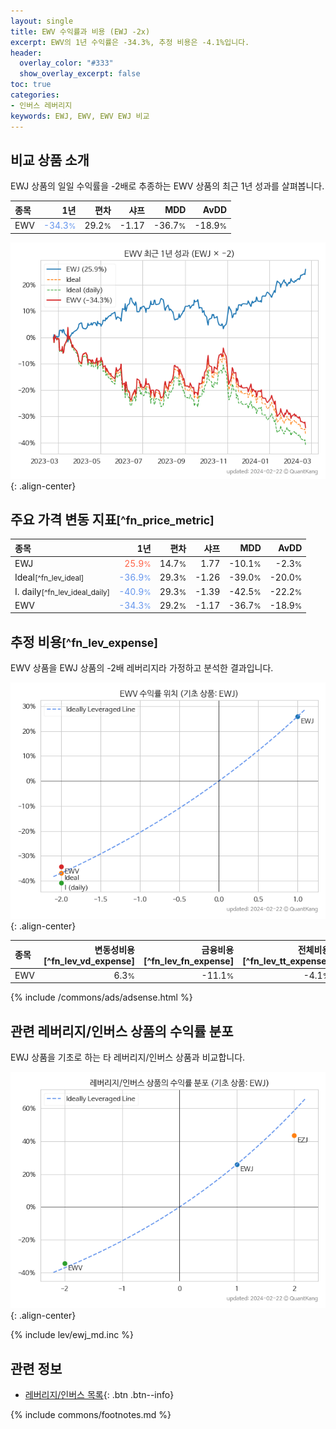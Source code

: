 ```yaml
---
layout: single
title: EWV 수익률과 비용 (EWJ -2x)
excerpt: EWV의 1년 수익률은 -34.3%, 추정 비용은 -4.1%입니다.
header:
  overlay_color: "#333"
  show_overlay_excerpt: false
toc: true
categories:
- 인버스 레버리지
keywords: EWJ, EWV, EWV EWJ 비교
---
```


## 비교 상품 소개


EWJ 상품의 일일 수익률을 -2배로 추종하는 EWV 상품의 최근 1년 성과를 살펴봅니다.





| **종목** | **1년** | **편차** | **샤프** | **MDD** | **AvDD** |
| :------------ | ------: | -----------: | -------: | ------: | -------: |
| EWV | <span style="color: cornflowerblue">-34.3<small>%</small></span> | 29.2<small>%</small> | -1.17 | -36.7<small>%</small> | -18.9<small>%</small> |

<!-- more -->


![EWV](/lev/images/ewv.png){: .align-center}


## 주요 가격 변동 지표<small>[^fn_price_metric]</small>


| **종목** | **1년** | **편차** | **샤프** | **MDD** | **AvDD** |
| :------------ | ------: | -----------: | -------: | ------: | -------: |
| EWJ | <span style="color: tomato">25.9<small>%</small></span> | 14.7<small>%</small> | 1.77 | -10.1<small>%</small> | -2.3<small>%</small> |
| Ideal<small>[^fn_lev_ideal]</small> | <span style="color: cornflowerblue">-36.9<small>%</small></span> | 29.3<small>%</small> | -1.26 | -39.0<small>%</small> | -20.0<small>%</small> |
| I. daily<small>[^fn_lev_ideal_daily]</small> | <span style="color: cornflowerblue">-40.9<small>%</small></span> | 29.3<small>%</small> | -1.39 | -42.5<small>%</small> | -22.2<small>%</small> |
| EWV | <span style="color: cornflowerblue">-34.3<small>%</small></span> | 29.2<small>%</small> | -1.17 | -36.7<small>%</small> | -18.9<small>%</small> |


## 추정 비용<small>[^fn_lev_expense]</small><a id="expense"></a>

EWV 상품을 EWJ 상품의 -2배 레버리지라 가정하고 분석한 결과입니다.

![EWV](/lev/images/ewv_ideal.png){: .align-center}

| **종목** | **변동성비용**[^fn_lev_vd_expense] | **금융비용**[^fn_lev_fn_expense] | **전체비용**[^fn_lev_tt_expense] |
| :------------ | ------: | -----------: | -------: |
| EWV | 6.3<small>%</small> | -11.1<small>%</small> | -4.1<small>%</small> |

{% include /commons/ads/adsense.html %}



## 관련 레버리지/인버스 상품의 수익률 분포

EWJ 상품을 기초로 하는 타 레버리지/인버스 상품과 비교합니다.

![EWJ](/lev/images/ewj_ideal.png){: .align-center}

{% include lev/ewj_md.inc %}


## 관련 정보

- [레버리지/인버스 목록](/lev/){: .btn .btn--info}

{% include commons/footnotes.md %}